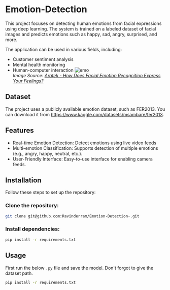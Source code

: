 # Emotion-Detection

This project focuses on detecting human emotions from facial expressions using deep learning. The system is trained on a labeled dataset of facial images and predicts emotions such as happy, sad, angry, surprised, and more.

The application can be used in various fields, including:

* Customer sentiment analysis
* Mental health monitoring
* Human-computer interaction
  ![emo](https://github.com/user-attachments/assets/776c9f1e-ba17-4e48-bb73-6f97a6b939c0)<br />
  *Image Source: [Aratek - How Does Facial Emotion Recognition Express Your Feelings?](https://www.aratek.co/news/how-does-facial-emotion-recognition-express-your-feelings)*

## Dataset
The project uses a publicly available emotion dataset, such as FER2013. You can download it from https://www.kaggle.com/datasets/msambare/fer2013.

## Features
* Real-time Emotion Detection: Detect emotions using live video feeds 
* Multi-emotion Classification: Supports detection of multiple emotions (e.g., angry, happy, neutral, etc.).
* User-Friendly Interface: Easy-to-use interface for  enabling camera feeds.
## Installation
Follow these steps to set up the repository: <br />
### Clone the repository:
``` bash
git clone git@github.com:Ravinderram/Emotion-Detection-.git
```
### Install dependencies:
``` bash
pip install -r requirements.txt
```
## Usage 
First run the below ```.py``` file and save the model. Don't forgot to give the dataset path.
``` bash
pip install -r requirements.txt
```
